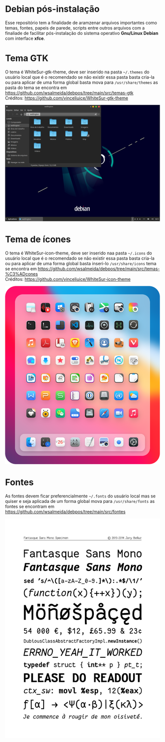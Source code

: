 # Debian pós-instalação

Esse repositório tem a finalidade de aramzenar arquivos importantes como temas, 
fontes, papeis de parede, scripts entre outros arquivos com a finaliade de facilitar 
pós-instalação do sistema operativo **Gnu/Linux Debian** com interface **xfce**.

# Tema GTK
O tema é WhiteSur-gtk-theme, deve ser inserido na pasta `~/.themes` do usuário 
local que é o recomendado se não existir essa pasta basta cria-la ou para aplicar 
de uma forma global basta mova para `/usr/share/themes` as pasta do tema 
se encontra em https://github.com/wsalmeida/debpos/tree/main/src/temas-gtk <br>
Créditos: https://github.com/vinceliuice/WhiteSur-gtk-theme <br>
<p align="center"> <img src="https://github.com/wsalmeida/debpos/blob/main/src/imagens/preview-theme.png">

# Tema de ícones
O tema é WhiteSur-icon-theme, deve ser inserido naa pasta `~/.icons` do usuário 
local que é o recomendado se não existir essa pasta basta cria-la ou para aplicar 
de uma forma global basta inseri-lo `/usr/share/icons` tema se encontra em https://github.com/wsalmeida/debpos/tree/main/src/temas-%C3%ADcones <br>
Créditos: https://github.com/vinceliuice/WhiteSur-icon-theme
<p align="center"> <img src="https://github.com/wsalmeida/debpos/blob/main/src/imagens/preview-icon.png"/> </p>

# Fontes
As fontes devem ficar preferencialmente `~/.fonts` do usuário local mas se 
quiser e seja aplicada de um forma global mova para `/usr/share/fonts` as fontes
se encontram em https://github.com/wsalmeida/debpos/tree/main/src/fontes
<p align="center"> <img src="https://github.com/wsalmeida/debpos/blob/main/src/imagens/preview-fantasque.png"/> </p>
